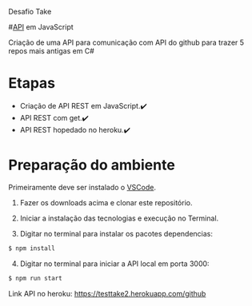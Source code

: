 
Desafio Take

#[API](https://testtake2.herokuapp.com/github) em JavaScript



Criação de uma API para comunicação com API do github para trazer 5 repos mais antigas
em C#

# Etapas
- Criação de API REST em JavaScript.✔️
- API REST com get.✔️
- API REST hopedado no heroku.✔️
 
# Preparação do ambiente
Primeiramente deve ser instalado o [VSCode](https://code.visualstudio.com/download).

1) Fazer os downloads acima e clonar este repositório.

2) Iniciar a instalação das tecnologias e execução no Terminal.

3) Digitar no terminal para instalar os pacotes dependencias:
```bash
$ npm install
```
4) Digitar no terminal para iniciar a API local em porta 3000:
```bash
$ npm run start
```

Link API no heroku: https://testtake2.herokuapp.com/github
